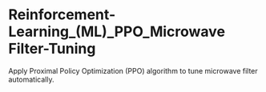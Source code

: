 # Reinforcement-Learning_(ML)_PPO_Microwave Filter-Tuning
Apply Proximal Policy Optimization (PPO) algorithm to tune microwave filter automatically.  
